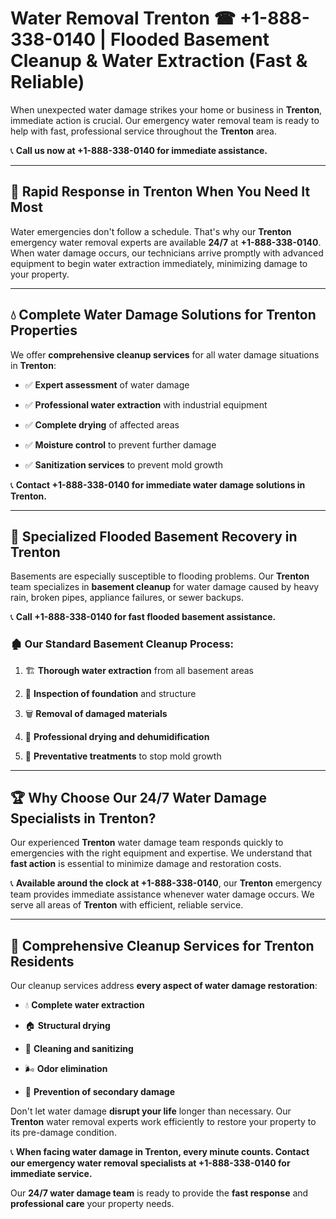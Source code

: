 # Water Removal Trenton ☎ +1-888-338-0140 | Flooded Basement Cleanup & Water Extraction (Fast & Reliable)

When unexpected water damage strikes your home or business in **Trenton**, immediate action is crucial. Our emergency water removal team is ready to help with fast, professional service throughout the **Trenton** area. 

📞 **Call us now at +1-888-338-0140 for immediate assistance.**
---
## 🚀 Rapid Response in Trenton When You Need It Most
Water emergencies don't follow a schedule. That's why our **Trenton** emergency water removal experts are available **24/7** at **+1-888-338-0140**. When water damage occurs, our technicians arrive promptly with advanced equipment to begin water extraction immediately, minimizing damage to your property.
---
## 💧 Complete Water Damage Solutions for Trenton Properties
We offer **comprehensive cleanup services** for all water damage situations in **Trenton**:
- ✅ **Expert assessment** of water damage  
- ✅ **Professional water extraction** with industrial equipment  
- ✅ **Complete drying** of affected areas  
- ✅ **Moisture control** to prevent further damage  
- ✅ **Sanitization services** to prevent mold growth  
📞 **Contact +1-888-338-0140 for immediate water damage solutions in Trenton.**
---
## 🌊 Specialized Flooded Basement Recovery in Trenton
Basements are especially susceptible to flooding problems. Our **Trenton** team specializes in **basement cleanup** for water damage caused by heavy rain, broken pipes, appliance failures, or sewer backups. 
📞 **Call +1-888-338-0140 for fast flooded basement assistance.**
### 🏚️ Our Standard Basement Cleanup Process:
1. 🏗️ **Thorough water extraction** from all basement areas  
2. 🔎 **Inspection of foundation** and structure  
3. 🗑️ **Removal of damaged materials**  
4. 💨 **Professional drying and dehumidification**  
5. 🚫 **Preventative treatments** to stop mold growth  
---
## 🏆 Why Choose Our 24/7 Water Damage Specialists in Trenton?
Our experienced **Trenton** water damage team responds quickly to emergencies with the right equipment and expertise. We understand that **fast action** is essential to minimize damage and restoration costs.
📞 **Available around the clock at +1-888-338-0140**, our **Trenton** emergency team provides immediate assistance whenever water damage occurs. We serve all areas of **Trenton** with efficient, reliable service.
---
## 🧹 Comprehensive Cleanup Services for Trenton Residents
Our cleanup services address **every aspect of water damage restoration**:
- 💧 **Complete water extraction**  
- 🏠 **Structural drying**  
- 🧼 **Cleaning and sanitizing**  
- 🌬️ **Odor elimination**  
- 🚫 **Prevention of secondary damage**  
Don't let water damage **disrupt your life** longer than necessary. Our **Trenton** water removal experts work efficiently to restore your property to its pre-damage condition.
📞 **When facing water damage in Trenton, every minute counts. Contact our emergency water removal specialists at +1-888-338-0140 for immediate service.**
Our **24/7 water damage team** is ready to provide the **fast response** and **professional care** your property needs.
